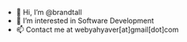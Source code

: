- 👋 Hi, I’m @brandtall
- 👀 I’m interested in Software Development
- 📫 Contact me at webyahyaver[at]gmail[dot]com

<!---
brandtall/brandtall is a ✨ special ✨ repository because its `README.md` (this file) appears on your GitHub profile.
You can click the Preview link to take a look at your changes.
--->
